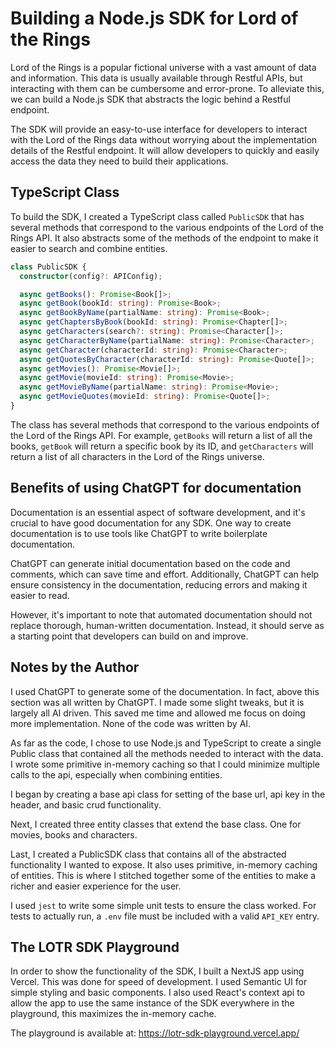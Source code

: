 # Building a Node.js SDK for Lord of the Rings

Lord of the Rings is a popular fictional universe with a vast amount of data and information. This data is usually available through Restful APIs, but interacting with them can be cumbersome and error-prone. To alleviate this, we can build a Node.js SDK that abstracts the logic behind a Restful endpoint.

The SDK will provide an easy-to-use interface for developers to interact with the Lord of the Rings data without worrying about the implementation details of the Restful endpoint. It will allow developers to quickly and easily access the data they need to build their applications.

## TypeScript Class

To build the SDK, I created a TypeScript class called `PublicSDK` that has several methods that correspond to the various endpoints of the Lord of the Rings API. It also abstracts some of the methods of the endpoint to make it easier to search and combine entities.

```typescript
class PublicSDK {
  constructor(config?: APIConfig);

  async getBooks(): Promise<Book[]>;
  async getBook(bookId: string): Promise<Book>;
  async getBookByName(partialName: string): Promise<Book>;
  async getChaptersByBook(bookId: string): Promise<Chapter[]>;
  async getCharacters(search?: string): Promise<Character[]>;
  async getCharacterByName(partialName: string): Promise<Character>;
  async getCharacter(characterId: string): Promise<Character>;
  async getQuotesByCharacter(characterId: string): Promise<Quote[]>;
  async getMovies(): Promise<Movie[]>;
  async getMovie(movieId: string): Promise<Movie>;
  async getMovieByName(partialName: string): Promise<Movie>;
  async getMovieQuotes(movieId: string): Promise<Quote[]>;
}
```

The class has several methods that correspond to the various endpoints of the Lord of the Rings API. For example, `getBooks` will return a list of all the books, `getBook` will return a specific book by its ID, and `getCharacters` will return a list of all characters in the Lord of the Rings universe.

## Benefits of using ChatGPT for documentation

Documentation is an essential aspect of software development, and it's crucial to have good documentation for any SDK. One way to create documentation is to use tools like ChatGPT to write boilerplate documentation.

ChatGPT can generate initial documentation based on the code and comments, which can save time and effort. Additionally, ChatGPT can help ensure consistency in the documentation, reducing errors and making it easier to read.

However, it's important to note that automated documentation should not replace thorough, human-written documentation. Instead, it should serve as a starting point that developers can build on and improve.

## Notes by the Author

I used ChatGPT to generate some of the documentation. In fact, above this section was all written by ChatGPT. I made some slight tweaks, but it is largely all AI driven. This saved me time and allowed me focus on doing more implementation. None of the code was written by AI.

As far as the code, I chose to use Node.js and TypeScript to create a single Public class that contained all the methods needed to interact with the data. I wrote some primitive in-memory caching so that I could minimize multiple calls to the api, especially when combining entities.

I began by creating a base api class for setting of the base url, api key in the header, and basic crud functionality.

Next, I created three entity classes that extend the base class. One for movies, books and characters.

Last, I created a PublicSDK class that contains all of the abstracted functionality I wanted to expose. It also uses primitive, in-memory caching of entities. This is where I stitched together some of the entities to make a richer and easier experience for the user.

I used `jest` to write some simple unit tests to ensure the class worked. For tests to actually run, a `.env` file must be included with a valid `API_KEY` entry.

## The LOTR SDK Playground

In order to show the functionality of the SDK, I built a NextJS app using Vercel. This was done for speed of development. I used Semantic UI for simple styling and basic components. I also used React's context api to allow the app to use the same instance of the SDK everywhere in the playground, this maximizes the in-memory cache.

The playground is available at: https://lotr-sdk-playground.vercel.app/
